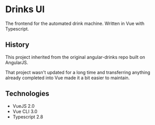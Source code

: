 # Drinks UI
The frontend for the automated drink machine. Written in Vue with Typescript.

## History
This project inherited from the original angular-drinks repo built on AngularJS.

That project wasn't updated for a long time and transferring anything already completed into Vue made it a bit easier to maintain.

## Technologies
- VueJS 2.0
- Vue CLI 3.0
- Typescript 2.8